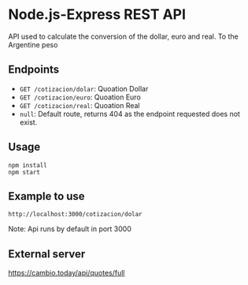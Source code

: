 # Node.js-Express REST API

API used to calculate the conversion of the dollar, euro and real. To the Argentine peso

## Endpoints

* `GET /cotizacion/dolar`: Quoation Dollar
* `GET /cotizacion/euro`: Quoation Euro
* `GET /cotizacion/real`: Quoation Real
* `null`: Default route, returns 404 as the endpoint requested does not exist.

## Usage
```
npm install
npm start
```
## Example to use
```
http://localhost:3000/cotizacion/dolar

```
Note: Api runs by default in port 3000

## External server
https://cambio.today/api/quotes/full